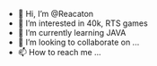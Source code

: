 - 👋 Hi, I’m @Reacaton
- 👀 I’m interested in 40k, RTS games
- 🌱 I’m currently learning JAVA
- 💞️ I’m looking to collaborate on ...
- 📫 How to reach me ...

<!---
Reacaton/Reacaton is a ✨ special ✨ repository because its `README.md` (this file) appears on your GitHub profile.
You can click the Preview link to take a look at your changes.
--->
